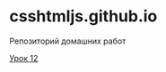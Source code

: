 # csshtmljs.github.io
Репозиторий домашних работ 

[Урок 12](https://csshtmljs.github.io/lesson_12/ "Описание")
